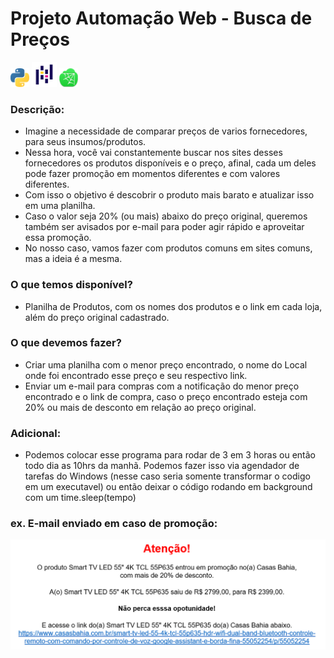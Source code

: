 # Projeto Automação Web - Busca de Preços  
<img src="imagens/logo_python.png" width="30" height="30"> <img src="imagens/logo_pandas.png" width="40" height="40"> <img src="imagens/logo_webscraping.png" width="30" height="30">


### Descrição:

- Imagine a necessidade de comparar preços de varios fornecedores, para seus insumos/produtos.
- Nessa hora, você vai constantemente buscar nos sites desses fornecedores os produtos disponíveis e o preço, afinal, cada um deles pode fazer promoção em momentos diferentes e com valores diferentes.
- Com isso o objetivo é descobrir o produto mais barato e atualizar isso em uma planilha.
- Caso o valor seja 20% (ou mais) abaixo do preço original, queremos também ser avisados por e-mail para poder agir rápido e aproveitar essa promoção.
- No nosso caso, vamos fazer com produtos comuns em sites comuns, mas a ideia é a mesma.

### O que temos disponível?

- Planilha de Produtos, com os nomes dos produtos e o link em cada loja, além do preço original cadastrado.

### O que devemos fazer?
- Criar uma planilha com o menor preço encontrado, o nome do Local onde foi encontrado esse preço e seu respectivo link.
- Enviar um e-mail para compras com a notificação do menor preço encontrado e o link de compra, caso o preço encontrado esteja com 20% ou mais de desconto em relação ao preço original.

### Adicional:
- Podemos colocar esse programa para rodar de 3 em 3 horas ou então todo dia as 10hrs da manhã. Podemos fazer isso via agendador de tarefas do Windows (nesse caso seria somente transformar o codigo em um executavel) ou então deixar o código rodando em background com um time.sleep(tempo)

### ex. E-mail enviado em caso de promoção:
<img src="imagens/email_automacao_web.png" width="750">